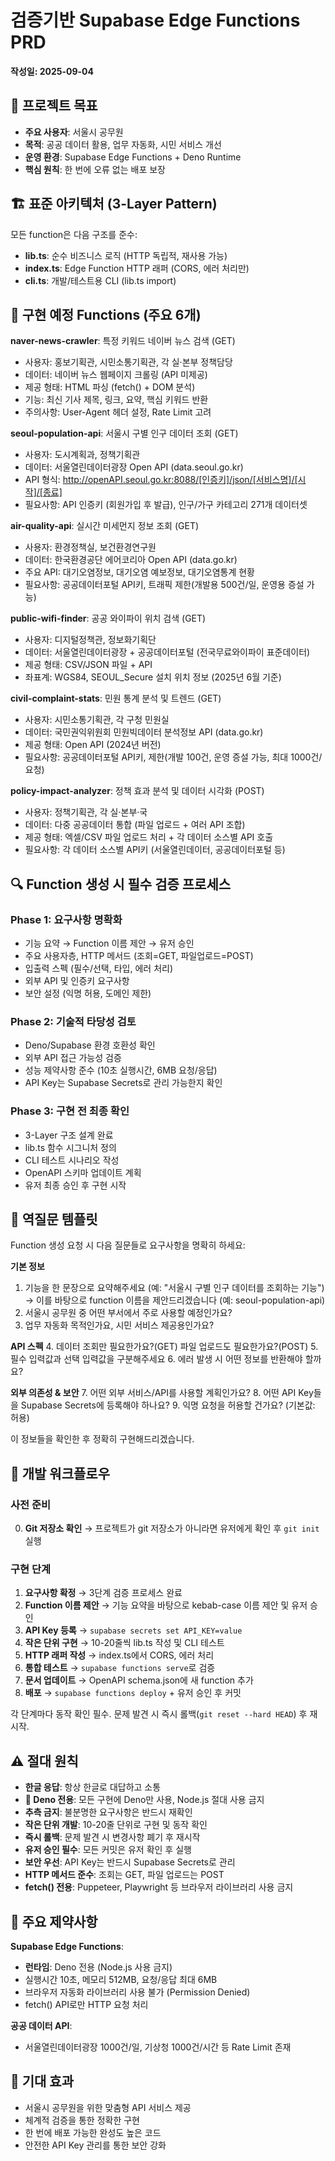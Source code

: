 # 검증기반 Supabase Edge Functions PRD
**작성일: 2025-09-04**

## 🎯 프로젝트 목표
- **주요 사용자**: 서울시 공무원
- **목적**: 공공 데이터 활용, 업무 자동화, 시민 서비스 개선  
- **운영 환경**: Supabase Edge Functions + Deno Runtime
- **핵심 원칙**: 한 번에 오류 없는 배포 보장

## 🏗️ 표준 아키텍처 (3-Layer Pattern)

모든 function은 다음 구조를 준수:
- **lib.ts**: 순수 비즈니스 로직 (HTTP 독립적, 재사용 가능)
- **index.ts**: Edge Function HTTP 래퍼 (CORS, 에러 처리만)  
- **cli.ts**: 개발/테스트용 CLI (lib.ts import)

## 💼 구현 예정 Functions (주요 6개)

**naver-news-crawler**: 특정 키워드 네이버 뉴스 검색 (GET)
- 사용자: 홍보기획관, 시민소통기획관, 각 실·본부 정책담당
- 데이터: 네이버 뉴스 웹페이지 크롤링 (API 미제공)
- 제공 형태: HTML 파싱 (fetch() + DOM 분석)
- 기능: 최신 기사 제목, 링크, 요약, 핵심 키워드 반환
- 주의사항: User-Agent 헤더 설정, Rate Limit 고려

**seoul-population-api**: 서울시 구별 인구 데이터 조회 (GET)
- 사용자: 도시계획과, 정책기획관
- 데이터: 서울열린데이터광장 Open API (data.seoul.go.kr)
- API 형식: http://openAPI.seoul.go.kr:8088/[인증키]/json/[서비스명]/[시작]/[종료]
- 필요사항: API 인증키 (회원가입 후 발급), 인구/가구 카테고리 271개 데이터셋

**air-quality-api**: 실시간 미세먼지 정보 조회 (GET)  
- 사용자: 환경정책실, 보건환경연구원
- 데이터: 한국환경공단 에어코리아 Open API (data.go.kr)
- 주요 API: 대기오염정보, 대기오염 예보정보, 대기오염통계 현황
- 필요사항: 공공데이터포털 API키, 트래픽 제한(개발용 500건/일, 운영용 증설 가능)

**public-wifi-finder**: 공공 와이파이 위치 검색 (GET)
- 사용자: 디지털정책관, 정보화기획단  
- 데이터: 서울열린데이터광장 + 공공데이터포털 (전국무료와이파이 표준데이터)
- 제공 형태: CSV/JSON 파일 + API
- 좌표계: WGS84, SEOUL_Secure 설치 위치 정보 (2025년 6월 기준)

**civil-complaint-stats**: 민원 통계 분석 및 트렌드 (GET)
- 사용자: 시민소통기획관, 각 구청 민원실
- 데이터: 국민권익위원회 민원빅데이터 분석정보 API (data.go.kr)
- 제공 형태: Open API (2024년 버전)
- 필요사항: 공공데이터포털 API키, 제한(개발 100건, 운영 증설 가능, 최대 1000건/요청)

**policy-impact-analyzer**: 정책 효과 분석 및 데이터 시각화 (POST)
- 사용자: 정책기획관, 각 실·본부·국
- 데이터: 다중 공공데이터 통합 (파일 업로드 + 여러 API 조합)
- 제공 형태: 엑셀/CSV 파일 업로드 처리 + 각 데이터 소스별 API 호출
- 필요사항: 각 데이터 소스별 API키 (서울열린데이터, 공공데이터포털 등)

## 🔍 Function 생성 시 필수 검증 프로세스

### Phase 1: 요구사항 명확화
- 기능 요약 → Function 이름 제안 → 유저 승인
- 주요 사용자층, HTTP 메서드 (조회=GET, 파일업로드=POST)  
- 입출력 스펙 (필수/선택, 타입, 에러 처리)
- 외부 API 및 인증키 요구사항
- 보안 설정 (익명 허용, 도메인 제한)

### Phase 2: 기술적 타당성 검토
- Deno/Supabase 환경 호환성 확인
- 외부 API 접근 가능성 검증  
- 성능 제약사항 준수 (10초 실행시간, 6MB 요청/응답)
- API Key는 Supabase Secrets로 관리 가능한지 확인

### Phase 3: 구현 전 최종 확인  
- 3-Layer 구조 설계 완료
- lib.ts 함수 시그니처 정의
- CLI 테스트 시나리오 작성
- OpenAPI 스키마 업데이트 계획
- 유저 최종 승인 후 구현 시작

## 💬 역질문 템플릿

Function 생성 요청 시 다음 질문들로 요구사항을 명확히 하세요:

**기본 정보**
1. 기능을 한 문장으로 요약해주세요 (예: "서울시 구별 인구 데이터를 조회하는 기능")
   → 이를 바탕으로 function 이름을 제안드리겠습니다 (예: seoul-population-api)
2. 서울시 공무원 중 어떤 부서에서 주로 사용할 예정인가요?
3. 업무 자동화 목적인가요, 시민 서비스 제공용인가요?

**API 스펙**
4. 데이터 조회만 필요한가요?(GET) 파일 업로드도 필요한가요?(POST)
5. 필수 입력값과 선택 입력값을 구분해주세요
6. 에러 발생 시 어떤 정보를 반환해야 할까요?

**외부 의존성 & 보안**
7. 어떤 외부 서비스/API를 사용할 계획인가요?
8. 어떤 API Key들을 Supabase Secrets에 등록해야 하나요?
9. 익명 요청을 허용할 건가요? (기본값: 허용)

이 정보들을 확인한 후 정확히 구현해드리겠습니다.

## 🔄 개발 워크플로우

### 사전 준비
0. **Git 저장소 확인** → 프로젝트가 git 저장소가 아니라면 유저에게 확인 후 `git init` 실행

### 구현 단계  
1. **요구사항 확정** → 3단계 검증 프로세스 완료
2. **Function 이름 제안** → 기능 요약을 바탕으로 kebab-case 이름 제안 및 유저 승인
3. **API Key 등록** → `supabase secrets set API_KEY=value`  
4. **작은 단위 구현** → 10-20줄씩 lib.ts 작성 및 CLI 테스트
5. **HTTP 래퍼 작성** → index.ts에서 CORS, 에러 처리
6. **통합 테스트** → `supabase functions serve`로 검증
7. **문서 업데이트** → OpenAPI schema.json에 새 function 추가
8. **배포** → `supabase functions deploy` + 유저 승인 후 커밋

각 단계마다 동작 확인 필수. 문제 발견 시 즉시 롤백(`git reset --hard HEAD`) 후 재시작.

## ⚠️ 절대 원칙

- **한글 응답**: 항상 한글로 대답하고 소통
- **🚨 Deno 전용**: 모든 구현에 Deno만 사용, Node.js 절대 사용 금지
- **추측 금지**: 불분명한 요구사항은 반드시 재확인
- **작은 단위 개발**: 10-20줄 단위로 구현 및 동작 확인  
- **즉시 롤백**: 문제 발견 시 변경사항 폐기 후 재시작
- **유저 승인 필수**: 모든 커밋은 유저 확인 후 실행
- **보안 우선**: API Key는 반드시 Supabase Secrets로 관리
- **HTTP 메서드 준수**: 조회는 GET, 파일 업로드는 POST
- **fetch() 전용**: Puppeteer, Playwright 등 브라우저 라이브러리 사용 금지

## 🚨 주요 제약사항

**Supabase Edge Functions**:
- **런타임**: Deno 전용 (Node.js 사용 금지)
- 실행시간 10초, 메모리 512MB, 요청/응답 최대 6MB
- 브라우저 자동화 라이브러리 사용 불가 (Permission Denied)
- fetch() API로만 HTTP 요청 처리

**공공 데이터 API**: 
- 서울열린데이터광장 1000건/일, 기상청 1000건/시간 등 Rate Limit 존재

## 🎯 기대 효과
- 서울시 공무원을 위한 맞춤형 API 서비스 제공
- 체계적 검증을 통한 정확한 구현  
- 한 번에 배포 가능한 완성도 높은 코드
- 안전한 API Key 관리를 통한 보안 강화                      